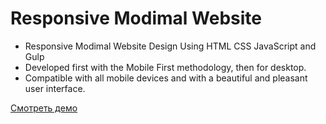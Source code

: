 # Responsive Modimal Website

- Responsive Modimal Website Design Using HTML CSS JavaScript and Gulp
- Developed first with the Mobile First methodology, then for desktop.
- Compatible with all mobile devices and with a beautiful and pleasant user interface.

[Смотреть демо](https://malinmaxim.github.io/Modimal/)
